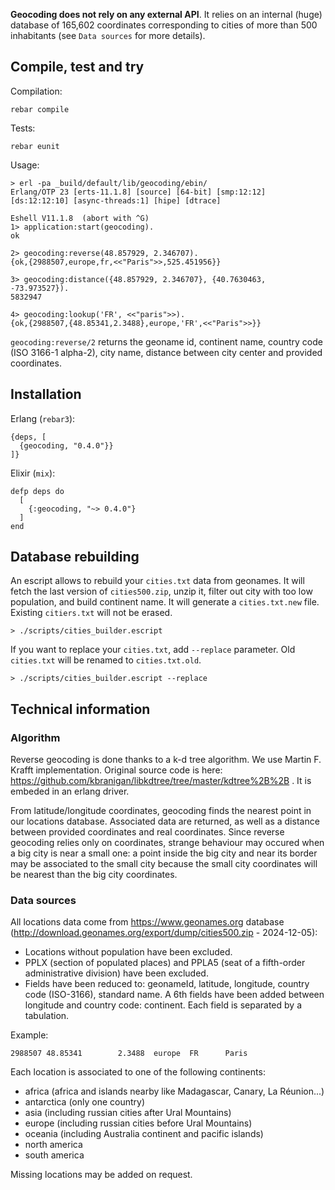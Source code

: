 **Geocoding does not rely on any external API**.
It relies on an internal (huge) database of 165,602 coordinates corresponding to cities of more than 500 inhabitants (see `Data sources` for more details).

## Compile, test and try

Compilation:

```
rebar compile
```

Tests:
```
rebar eunit
```

Usage:
```
> erl -pa _build/default/lib/geocoding/ebin/ 
Erlang/OTP 23 [erts-11.1.8] [source] [64-bit] [smp:12:12] [ds:12:12:10] [async-threads:1] [hipe] [dtrace]

Eshell V11.1.8  (abort with ^G)
1> application:start(geocoding).
ok

2> geocoding:reverse(48.857929, 2.346707).
{ok,{2988507,europe,fr,<<"Paris">>,525.451956}}

3> geocoding:distance({48.857929, 2.346707}, {40.7630463, -73.973527}).
5832947

4> geocoding:lookup('FR', <<"paris">>).
{ok,{2988507,{48.85341,2.3488},europe,'FR',<<"Paris">>}}
```

`geocoding:reverse/2` returns the geoname id, continent name, country code (ISO 3166-1 alpha-2),
city name, distance between city center and provided coordinates.

## Installation

Erlang (`rebar3`):
```
{deps, [
  {geocoding, "0.4.0"}}
]}
```


Elixir (`mix`):
```
defp deps do
  [
    {:geocoding, "~> 0.4.0"}
  ]
end
```

## Database rebuilding

An escript allows to rebuild your `cities.txt` data from geonames. It will fetch the last version of `cities500.zip`, unzip it, filter out city with too low population, and build continent name. It will generate a `cities.txt.new` file. Existing `citiers.txt` will not be erased.

```
> ./scripts/cities_builder.escript
```

If you want to replace your `cities.txt`, add `--replace` parameter. Old `cities.txt` will be renamed to `cities.txt.old`.

```
> ./scripts/cities_builder.escript --replace
```

## Technical information

### Algorithm

Reverse geocoding is done thanks to a k-d tree algorithm. We use Martin F. Krafft implementation. Original source code is here: https://github.com/kbranigan/libkdtree/tree/master/kdtree%2B%2B . It is embeded in an erlang driver.

From latitude/longitude coordinates, geocoding finds the nearest point in our locations database. Associated data are returned, as well as a distance between provided coordinates and real coordinates. Since reverse geocoding relies only on coordinates, strange behaviour may occured when a big city is near a small one: a point inside the big city and near its border may be associated to the small city because the small city coordinates will be nearest than the big city coordinates.

### Data sources

All locations data come from https://www.geonames.org database (http://download.geonames.org/export/dump/cities500.zip - 2024-12-05):
- Locations without population have been excluded.
- PPLX (section of populated places) and PPLA5 (seat of a fifth-order administrative division) have been excluded.
- Fields have been reduced to: geonameId, latitude, longitude, country code (ISO-3166), standard name.
A 6th fields have been added between longitude and country code: continent.
Each field is separated by a tabulation.

Example:
```
2988507 48.85341        2.3488  europe  FR      Paris
```

Each location is associated to one of the following continents:
- africa (africa and islands nearby like Madagascar, Canary, La Réunion...)
- antarctica (only one country)
- asia (including russian cities after Ural Mountains)
- europe (including russian cities before Ural Mountains)
- oceania (including Australia continent and pacific islands)
- north america
- south america

Missing locations may be added on request.
